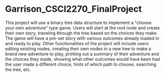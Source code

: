 # Garrison_CSCI2270_FinalProject

This project will use a binary tree data structure to implement a "choose your own adventure" type game. Users will start at the root node and create their own story, traveling through the tree based on the choices they make. The game will have a pre-set story with various outcomes already loaded in and ready to play. Other functionalities of the project will include users editing existing nodes, creating their own nodes in a new tree to make a brand new adventure to play, printing out a summary of their adventure and the choices they made, showing what other outcomes would have been had the user made a different choice, hints of which path to choose, searching the tree, etc. 
